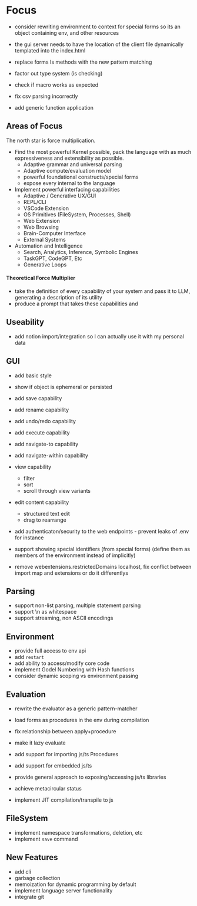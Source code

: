 # Focus

- consider rewriting environment to context for special forms so its an object containing env, and other resources
- the gui server needs to have the location of the client file dynamically templated into the index.html

- replace forms Is methods with the new pattern matching
- factor out type system (is checking)
- check if macro works as expected
- fix csv parsing incorrectly
- add generic function application

## Areas of Focus

The north star is force multiplication.

- Find the most powerful Kernel possible, pack the language with as much expressiveness and extensibility as possible.
  - Adaptive grammar and universal parsing
  - Adaptive compute/evaluation model
  - powerful foundational constructs/special forms
  - expose every internal to the language
- Implement powerful interfacing capabilities
  - Adaptive / Generative UX/GUI
  - REPL/CLI
  - VSCode Extension
  - OS Primitives (FileSystem, Processes, Shell)
  - Web Extension
  - Web Browsing
  - Brain-Computer Interface
  - External Systems
- Automation and Intelligence
  - Search, Analytics, Inference, Symbolic Engines
  - TaskGPT, CodeGPT, Etc
  - Generative Loops

#### Theoretical Force Multiplier

- take the definition of every capability of your system and pass it to LLM, generating a description of its utility
- produce a prompt that takes these capabilities and

## Useability

- add notion import/integration so I can actually use it with my personal data

## GUI

- add basic style
- show if object is ephemeral or persisted
- add save capability
- add rename capability
- add undo/redo capability
- add execute capability
- add navigate-to capability
- add navigate-within capability
- view capability
  - filter
  - sort
  - scroll through view variants
- edit content capability

  - structured text edit
  - drag to rearrange

- add authenticaton/security to the web endpoints - prevent leaks of .env for instance
- support showing special identifiers (from special forms) (define them as members of the environment instead of implicitly)
- remove webextensions.restrictedDomains localhost, fix conflict between import map and extensions or do it differentlys

## Parsing

- support non-list parsing, multiple statement parsing
- support \n as whitespace
- support streaming, non ASCII encodings

## Environment

- provide full access to env api
- add `restart`
- add ability to access/modify core code
- implement Godel Numbering with Hash functions
- consider dynamic scoping vs environment passing

## Evaluation

- rewrite the evaluator as a generic pattern-matcher
- load forms as procedures in the env during compilation
- fix relationship between apply+procedure
- make it lazy evaluate

- add support for importing js/ts Procedures
- add support for embedded js/ts
- provide general approach to exposing/accessing js/ts libraries

- achieve metacircular status
- implement JIT compilation/transpile to js

## FileSystem

- implement namespace transformations, deletion, etc
- implement `save` command

## New Features

- add cli
- garbage collection
- memoization for dynamic programming by default
- implement language server functionality
- integrate git
